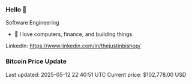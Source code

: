### Hello 🤙  

Software Engineering

- 🔭 I love computers, finance, and building things.
  
LinkedIn: https://www.linkedin.com/in/thejustinbishop/  


















### Bitcoin Price Update
Last updated: 2025-05-12 22:40:51 UTC
Current price: $102,778.00 USD
